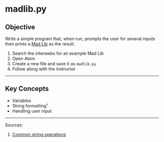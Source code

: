 # madlib.py

## Objective

Write a simple program that, when run, prompts the user for several inputs then prints a [Mad Lib](https://en.wikipedia.org/wiki/Mad_Libs) as the result.

1. Search the interwebs for an example Mad Lib
1. Open Atom
1. Create a new file and save it as `madlib.py`
1. Follow along with the instructor

------

## Key Concepts

- Variables
- String formatting¹
- Handling user input

------

Sources:

1. [Common string operations](https://docs.python.org/3.1/library/string.html)
